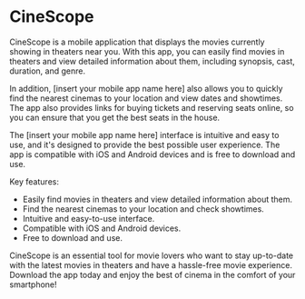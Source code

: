 # CineScope
CineScope is a mobile application that displays the movies currently showing in theaters near you. With this app, you can easily find movies in theaters and view detailed information about them, including synopsis, cast, duration, and genre.

In addition, [insert your mobile app name here] also allows you to quickly find the nearest cinemas to your location and view dates and showtimes. The app also provides links for buying tickets and reserving seats online, so you can ensure that you get the best seats in the house.

The [insert your mobile app name here] interface is intuitive and easy to use, and it's designed to provide the best possible user experience. The app is compatible with iOS and Android devices and is free to download and use.

Key features:

- Easily find movies in theaters and view detailed information about them.
- Find the nearest cinemas to your location and check showtimes.
- Intuitive and easy-to-use interface.
- Compatible with iOS and Android devices.
- Free to download and use.

CineScope is an essential tool for movie lovers who want to stay up-to-date with the latest movies in theaters and have a hassle-free movie experience. Download the app today and enjoy the best of cinema in the comfort of your smartphone!

